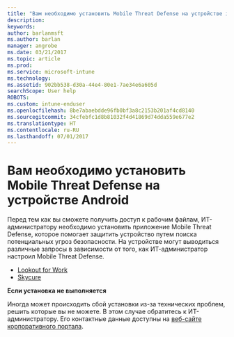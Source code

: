 ```yaml
---
title: "Вам необходимо установить Mobile Threat Defense на устройстве iOS | Документация Майкрософт"
description: 
keywords: 
author: barlanmsft
ms.author: barlan
manager: angrobe
ms.date: 03/21/2017
ms.topic: article
ms.prod: 
ms.service: microsoft-intune
ms.technology: 
ms.assetid: 902bb538-d30a-44e4-80e1-7ae34e6a605d
searchScope: User help
ROBOTS: 
ms.custom: intune-enduser
ms.openlocfilehash: 8be7abaebdde96fb0bf3a8c2153b201af4cd8140
ms.sourcegitcommit: 34cfebfc1d8b81032f4d41869d74dda559e677e2
ms.translationtype: HT
ms.contentlocale: ru-RU
ms.lasthandoff: 07/01/2017
---
```

# <a name="you-need-to-install-mobile-threat-defense-on-your-android-device"></a>Вам необходимо установить Mobile Threat Defense на устройстве Android

Перед тем как вы сможете получить доступ к рабочим файлам, ИТ-администратору необходимо установить приложение Mobile Threat Defense, которое помогает защитить устройство путем поиска потенциальных угроз безопасности. На устройстве могут выводиться различные запросы в зависимости от того, как ИТ-администратор настроил Mobile Threat Defense.

* [Lookout for Work](you-are-prompted-to-install-lookout-for-work-android.md)
* [Skycure](you-are-prompted-to-install-skycure-android.md)

**Если установка не выполняется**

Иногда может происходить сбой установки из-за технических проблем, решить которые вы не можете. В этом случае обратитесь к ИТ-администратору. Его контактные данные доступны на [веб-сайте корпоративного портала](http://portal.manage.microsoft.com).
